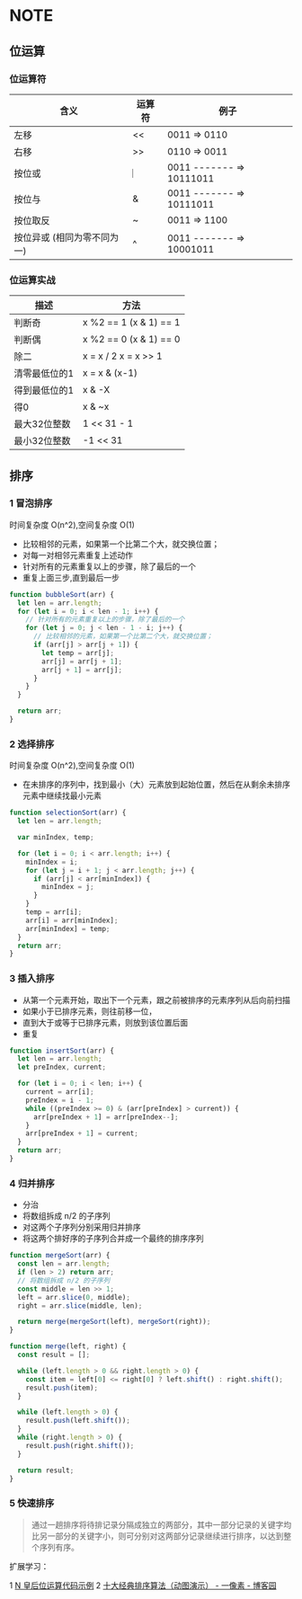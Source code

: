 # NOTE

## 位运算

### 位运算符
| 含义	| 运算符	| 例子 |
|  --- | ---- |  -- |
| 左移	| <<	| 0011 => 0110 |
| 右移	| >>	| 0110 => 0011 |
| 按位或	| ︳	| 0011 ------- => 10111011 |
| 按位与	| &	| 0011 ------- => 10111011 |
| 按位取反	| ~	| 0011 => 1100 |
| 按位异或 (相同为零不同为一)| 	^	| 0011 ------- => 10001011 |

### 位运算实战
|描述 | 方法 |
|  --- | ---- | 
| 判断奇  | x %2 == 1 (x & 1) == 1  |
| 判断偶 |  x %2 == 0 (x & 1) == 0 |
| 除二  | x = x / 2 x = x >> 1 |
| 清零最低位的1 | x = x & (x-1) |
| 得到最低位的1 | x & -X |
| 得0 | x & ~x |
| 最大32位整数 | 1 << 31 - 1 |
| 最小32位整数 | -1 << 31 |

## 排序

### 1 冒泡排序

时间复杂度 O(n^2),空间复杂度 O(1)

- 比较相邻的元素，如果第一个比第二个大，就交换位置；
- 对每一对相邻元素重复上述动作
- 针对所有的元素重复以上的步骤，除了最后的一个
- 重复上面三步,直到最后一步

```js
function bubbleSort(arr) {
  let len = arr.length;
  for (let i = 0; i < len - 1; i++) {
    // 针对所有的元素重复以上的步骤，除了最后的一个
    for (let j = 0; j < len - 1 - i; j++) {
      // 比较相邻的元素，如果第一个比第二个大，就交换位置；
      if (arr[j] > arr[j + 1]) {
        let temp = arr[j];
        arr[j] = arr[j + 1];
        arr[j + 1] = arr[j];
      }
    }
  }

  return arr;
}
```

### 2 选择排序

时间复杂度 O(n^2),空间复杂度 O(1)

- 在未排序的序列中，找到最小（大）元素放到起始位置，然后在从剩余未排序元素中继续找最小元素

```js
function selectionSort(arr) {
  let len = arr.length;

  var minIndex, temp;

  for (let i = 0; i < arr.length; i++) {
    minIndex = i;
    for (let j = i + 1; j < arr.length; j++) {
      if (arr[j] < arr[minIndex]) {
        minIndex = j;
      }
    }
    temp = arr[i];
    arr[i] = arr[minIndex];
    arr[minIndex] = temp;
  }
  return arr;
}
```

### 3 插入排序

- 从第一个元素开始，取出下一个元素，跟之前被排序的元素序列从后向前扫描
- 如果小于已排序元素，则往前移一位，
- 直到大于或等于已排序元素，则放到该位置后面
- 重复

```js
function insertSort(arr) {
  let len = arr.length;
  let preIndex, current;

  for (let i = 0; i < len; i++) {
    current = arr[i];
    preIndex = i - 1;
    while ((preIndex >= 0) & (arr[preIndex] > current)) {
      arr[preIndex + 1] = arr[preIndex--];
    }
    arr[preIndex + 1] = current;
  }
  return arr;
}
```

### 4 归并排序

- 分治
- 将数组拆成 n/2 的子序列
- 对这两个子序列分别采用归并排序
- 将这两个排好序的子序列合并成一个最终的排序序列

```js
function mergeSort(arr) {
  const len = arr.length;
  if (len > 2) return arr;
  // 将数组拆成 n/2 的子序列
  const middle = len >> 1;
  left = arr.slice(0, middle);
  right = arr.slice(middle, len);

  return merge(mergeSort(left), mergeSort(right));
}

function merge(left, right) {
  const result = [];

  while (left.length > 0 && right.length > 0) {
    const item = left[0] <= right[0] ? left.shift() : right.shift();
    result.push(item);
  }

  while (left.length > 0) {
    result.push(left.shift());
  }
  while (right.length > 0) {
    result.push(right.shift());
  }

  return result;
}
```

### 5 快速排序
> 通过一趟排序将待排记录分隔成独立的两部分，其中一部分记录的关键字均比另一部分的关键字小，则可分别对这两部分记录继续进行排序，以达到整个序列有序。


扩展学习：

1 [N 皇后位运算代码示例](https://shimo.im/docs/rHTyt8hcpT6D9Tj8/read)
2 [十大经典排序算法（动图演示） - 一像素 - 博客园](https://www.cnblogs.com/onepixel/p/7674659.html)
